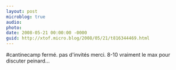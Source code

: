 ```yaml
---
layout: post
microblog: true
audio: 
photo: 
date: 2008-05-21 00:00:00 -0000
guid: http://xtof.micro.blog/2008/05/21/t816344469.html
---
```

#cantinecamp fermé. pas d'invités merci. 8-10 vraiment le  max pour discuter peinard...
